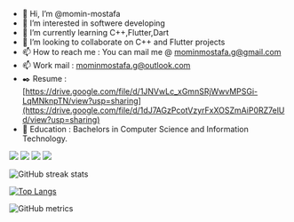 - 👋 Hi, I’m @momin-mostafa
- 👀 I’m interested in softwere developing
- 🌱 I’m currently learning C++,Flutter,Dart
- 💞️ I’m looking to collaborate on C++ and Flutter projects
- 📫 How to reach me : You can mail me @ mominmostafa.g@gmail.com
- 📫 Work mail : mominmostafa.g@outlook.com
- ✒️ Resume : [https://drive.google.com/file/d/1JNVwLc_xGmnSRjWwvMPSGi-LqMNknpTN/view?usp=sharing](https://drive.google.com/file/d/1dJ7AGzPcotVzyrFxXOSZmAiP0RZ7elUd/view?usp=sharing)
- 💒 Education : Bachelors in Computer Science and Information Technology.  

 <a href="#programming-languages"><img src="https://img.shields.io/badge/Python-3776AB.svg?style=for-the-badge&logo=Python&logoColor=white"/></a>
 <a href="#programming-languages"><img src="https://img.shields.io/badge/Dart-3776AB.svg?style=for-the-badge&logo=Dart&logoColor=white"/></a>
 <a href="#programming-languages"><img src="https://img.shields.io/badge/C-A8B9CC.svg?style=for-the-badge&logo=C&logoColor=black"/></a>
 <a href="#programming-languages"><img src="https://img.shields.io/badge/C++-A8B9CC.svg?style=for-the-badge&logo=C&logoColor=black"/></a>
<!---
momin-mostafa/momin-mostafa is a ✨ special ✨ repository because its `README.md` (this file) appears on your GitHub profile.
You can click the Preview link to take a look at your changes.
--->
![GitHub streak stats](https://github-readme-streak-stats.herokuapp.com/?user=momin-mostafa)

[![Top Langs](https://github-readme-stats.vercel.app/api/top-langs/?username=momin-mostafa&layout=compact)](https://github.com/anuraghazra/github-readme-stats)


![GitHub metrics](https://metrics.lecoq.io/momin-mostafa) 
